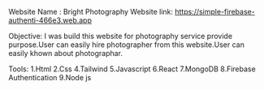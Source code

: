 Website Name : Bright Photography
Website link: https://simple-firebase-authenti-466e3.web.app

Objective: 
I was build this website for photography service provide purpose.User can easily hire photographer from this website.User can easily khown about photographar.

Tools:
1.Html
2.Css
4.Tailwind
5.Javascript
6.React
7.MongoDB
8.Firebase Authentication
9.Node js